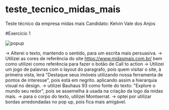 # teste_tecnico_midas_mais
Teste técnico da empresa midas mais
Candidato: Kelvin Vale dos Anjos

#Exercício 1

![popup](https://github.com/user-attachments/assets/97bde3fc-d78a-47ad-9e53-ef2626206d52)

-> Alterei o texto, mantendo o sentido, para um escrita mais persuasiva.
-> Utilizei as cores de referência do site https://www.midasmais.com.br/ bem como utilizei como referência para fazer o botão de Call to action
-> Utilizei um jogo de palavras com o layout do paragrafo, pois quem visitar o site, à primeira vista, lerá "Destaque seus imóveis utilizando nossa ferramenta de pontos de interesse", pois está em negrito. aplicando assim a hierarquia visual no design.
-> utilizei Bauhaus 93 como fonte do texto: "Explore o mundo seu redor", pois se assemelha à usada na criação da logo da midas mais.
-> para o corpo do texto, utilizei Montserrat.
-> optei por utilizar bordas arredondadas no pop up, pois fica mais amigável.


